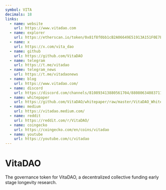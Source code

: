 ```yaml
---
symbol: VITA
decimals: 18
links:
  - name: website
    url: https://www.vitadao.com
  - name: explorer
    url: https://etherscan.io/token/0x81f8f0bb1cB2A06649E51913A151F0E7Ef6FA321
  - name: x
    url: https://x.com/vita_dao
  - name: github
    url: https://github.com/VitaDAO
  - name: telegram
    url: https://t.me/vitadao
  - name: telegram_news
    url: https://t.me/vitadaonews
  - name: blog
    url: https://www.vitadao.com/
  - name: discord
    url: https://discord.com/channels/810893413880561704/880806340837118022
  - name: whitepaper
    url: https://github.com/VitaDAO/whitepaper/raw/master/VitaDAO_Whitepaper.pdf
  - name: medium
    url: https://vitadao.medium.com/
  - name: reddit
    url: https://reddit.com/r/VitaDAO/
  - name: coingecko
    url: https://coingecko.com/en/coins/vitadao
  - name: youtube
    url: https://youtube.com/c/vitadao
---
```


# VitaDAO

The governance token for VitaDAO, a decentralized collective funding early stage longevity research.
